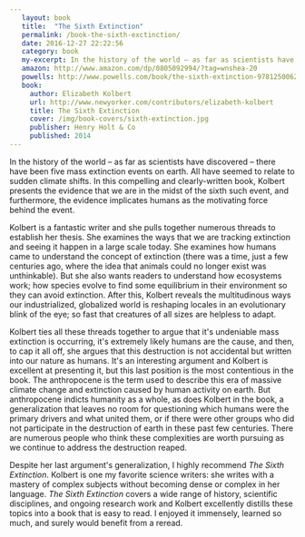 ```yaml
---
   layout: book
   title:  "The Sixth Extinction"
   permalink: /book-the-sixth-exctinction/
   date: 2016-12-27 22:22:56
   category: book
   my-excerpt: In the history of the world – as far as scientists have discovered –  there have been five mass extinction events on earth. All have seemed to relate to sudden climate shifts. In this compelling and clearly-written book, Kolbert presents the evidence that we are in the midst of the sixth such event, and furthermore, the evidence implicates humans as the motivating force behind the event.
   amazon: http://www.amazon.com/dp/0805092994/?tag=wnshea-20
   powells: http://www.powells.com/book/the-sixth-extinction-9781250062185/2-3
   book:
     author: Elizabeth Kolbert
     url: http://www.newyorker.com/contributors/elizabeth-kolbert
     title: The Sixth Extinction
     cover: /img/book-covers/sixth-extinction.jpg
     publisher: Henry Holt & Co
     published: 2014
---
```


In the history of the world – as far as scientists have discovered –  there have been five mass extinction events on earth. All have seemed to relate to sudden climate shifts. In this compelling and clearly-written book, Kolbert presents the evidence that we are in the midst of the sixth such event, and furthermore, the evidence implicates humans as the motivating force behind the event.

Kolbert is a fantastic writer and she pulls together numerous threads to establish her thesis. She examines the ways that we are tracking extinction and seeing it happen in a large scale today. She examines how humans came to understand the concept of extinction (there was a time, just a few centuries ago, where the idea that animals could no longer exist was unthinkable). But she also wants readers to understand how ecosystems work; how species evolve to find some equilibrium in their environment so they can avoid extinction. After this, Kolbert reveals the multitudinous ways our industrialized, globalized world is reshaping locales in an evolutionary blink of the eye; so fast that creatures of all sizes are helpless to adapt.

Kolbert ties all these threads together to argue that it's undeniable mass extinction is occurring, it's extremely likely humans are the cause, and then, to cap it all off, she argues that this destruction is not accidental but written into our nature as humans. It's an interesting argument and Kolbert is excellent at presenting it, but this last position is the most contentious in the book. The anthropocene is the term used to describe this era of massive climate change and extinction caused by human activity on earth. But anthropocene indicts humanity as a whole, as does Kolbert in the book, a generalization that leaves no room for questioning which humans were the primary drivers and what united them, or if there were other groups who did not participate in the destruction of earth in these past few centuries. There are numerous people who think these complexities are worth pursuing as we continue to address the destruction reaped.

Despite her last argument's generalization, I highly recommend _The Sixth Extinction_. Kolbert is one my favorite science writers: she writes with a mastery of complex subjects without becoming dense or complex in her language. _The Sixth Extinction_ covers a wide range of history, scientific disciplines, and ongoing research work and Kolbert excellently distills these topics into a book that is easy to read. I enjoyed it immensely, learned so much, and surely would benefit from a reread.
